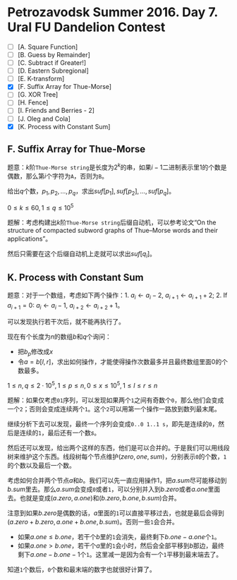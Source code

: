 # Petrozavodsk Summer 2016. Day 7. Ural FU Dandelion Contest

+ [ ] [A. Square Function]
+ [ ] [B. Guess by Remainder]
+ [ ] [C. Subtract if Greater!]
+ [ ] [D. Eastern Subregional]
+ [ ] [E. K-transform]
+ [x] [F. Suffix Array for Thue-Morse]
+ [ ] [G. XOR Tree]
+ [ ] [H. Fence]
+ [ ] [I. Friends and Berries - 2]
+ [ ] [J. Oleg and Cola]
+ [x] [K. Process with Constant Sum]

## F. Suffix Array for Thue-Morse

题意：$k$阶`Thue-Morse string`是长度为$2^k$的串，如果$i-1$二进制表示里$1$的个数是偶数，那么第$i$个字符为`A`，否则为`B`。

给出$q$个数，$p_1,p_2,\dots,p_q$，求出$suf[p_1],suf[p_2],\dots,suf[p_q]$。

$0 \le k \le 60, 1 \le q \le 10^5$

题解：考虑构建出$k$阶`Thue-Morse string`后缀自动机，可以参考论文“On the structure of compacted subword graphs of Thue–Morse words and their applications”。

然后只需要在这个后缀自动机上走就可以求出$suf[q_i]$。

## K. Process with Constant Sum

题意：对于一个数组，考虑如下两个操作：1. $a_i \leftarrow a_i - 2$, $a_{i+1} \leftarrow a_{i+1} + 2$; 2. If $a_{i+1} = 0$: $a_i \leftarrow a_{i}-1$, $a_{i+2} \leftarrow a_{i+2}+1$。

可以发现执行若干次后，就不能再执行了。

现在有个长度为$n$的数组$b$和$q$个询问：

+ 把$b_p$修改成$x$
+ 令$a=b[l,r]$，求出如何操作，才能使得操作次数最多并且最终数组里面$0$的个数最多。

$1 \le n, q \le 2 \cdot 10^5, 1 \le p \le n, 0 \le x \le 10^5, 1 \le l \le r \le n$

题解：如果仅考虑`01`序列，可以发现如果两个`1`之间有奇数个`0`，那么他们会变成一个`2`；否则会变成连续两个`1`。这个`2`可以用第一个操作一路放到数列最末尾。

继续分析下去可以发现，最终一个序列会变成`0..0 1..1 s`，即先是连续的`0`，然后是连续的`1`，最后还有一个数$s$。

然后还可以发现，给出两个这样的东西，他们是可以合并的。于是我们可以用线段树来维护这个东西。线段树每个节点维护$(zero, one, sum)$，分别表示`0`的个数，`1`的个数以及最后一个数。

考虑如何合并两个节点$a$和$b$。我们可以先一直应用操作$1$，把$a.sum$尽可能移动到$b.sum$里去。那么$a.sum$会变成`0`或者`1`，可以分别并入到$b.zero$或者$a.one$里面去。也就是变成$(a.zero, a.one)$和$(b.zero, b.one, b.sum)$合并。

注意到如果$b.zero$是偶数的话，$a$里面的`1`可以直接平移过去，也就是最后会得到$(a.zero + b.zero, a.one + b.one, b.sum)$。否则一些`1`会合并。

+ 如果$a.one \le b.one$，若干个$b$里的`1`会消失，最终剩下$b.one-a.one$个`1`。
+ 如果$a.one > b.one$，若干个$a$里的`1`会小时，然后会全部平移到$b$那边，最终剩下$a.one-b.one-1$个`1`。这里减一是因为会有一个`1`平移到最末端去了。

知道`1`个数后，`0`个数和最末端的数字也就很好计算了。

